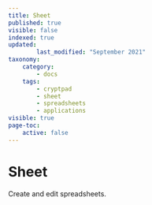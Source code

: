 ```yaml
---
title: Sheet
published: true
visible: false
indexed: true
updated:
        last_modified: "September 2021"
taxonomy:
    category:
        - docs
    tags:
        - cryptpad
        - sheet
        - spreadsheets
        - applications
visible: true
page-toc:
    active: false
---
```


# Sheet

Create and edit spreadsheets.
